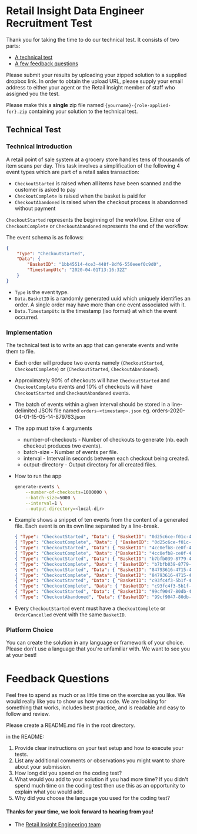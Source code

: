 Retail Insight Data Engineer Recruitment Test
==================================

Thank you for taking the time to do our technical test. It consists of two parts:

* [A technical test](#technical-test)
* [A few feedback questions](#feedback-questions)

Please submit your results by uploading your zipped solution to a supplied dropbox link. In order to obtain the upload URL, please supply your email address to either your agent or the Retail Insight member of staff who assigned you the test.

Please make this a **single** zip file named `{yourname}-{role-applied-for}.zip` containing your solution to the technical test.

## Technical Test

### Technical Introduction
A retail point of sale system at a grocery store handles tens of thousands of item scans per day. This task involves a simplification of the following 4 event types which are part of a retail sales transaction:
- `CheckoutStarted` is raised when all items have been scanned and the customer is asked to pay
- `CheckoutComplete` is raised when the basket is paid for
- `CheckoutAbandoned` is raised when the checkout process is abandonned without payment

`CheckoutStarted` represents the beginning of the workflow. Either one of `CheckoutComplete` or `CheckoutAbandoned` represents the end of the workflow.

The event schema is as follows:

```json
{
    "Type": "CheckoutStarted",
    "Data": {
        "BasketID": "1bb45514-4ce3-448f-8df6-550eeef0c9d0",
        "TimestampUtc": "2020-04-01T13:16:32Z"
    }
}
```

- `Type` is the event type.
- `Data.BasketID` is a randomly generated uuid which uniquely identifies an order. A single order may have more than one event associated with it.
- `Data.TimestampUtc` is the timestamp (iso format) at which the event occurred.

### Implementation
The technical test is to write an app that can generate events and write them to file.

* Each order will produce two events namely (`CheckoutStarted`, `CheckoutComplete`) or (`CheckoutStarted`, `CheckoutAbandoned`).
* Approximately 90% of checkouts will have `CheckoutStarted` and `CheckoutComplete` events and 10% of checkouts will have  `CheckoutStarted` and `CheckoutAbandoned` events.
* The batch of events within a given interval should be stored in a line-delimited JSON file named `orders-<timestamp>.json` eg. orders-2020-04-01-15-05-14-879763.json
* The app must take 4 arguments
    * number-of-checkouts - Number of checkouts to generate (nb. each checkout produces two events).
    * batch-size - Number of events per file.
    * interval - Interval in seconds between each checkout being created.
    * output-directory - Output directory for all created files.
* How to run the app

    ```bash
    generate-events \
        --number-of-checkouts=1000000 \
        --batch-size=5000 \
        --interval=1 \
        --output-directory=<local-dir>
    ```
* Example shows a snippet of ten events from the content of a generated file. Each event is on its own line separated by a line-break.

    ```json
    { "Type": "CheckoutStarted", "Data": { "BasketID": "0d25c6ce-f01c-4f39-8d93-168428c92153", "TimestampUtc": "2020-04-14T19:12:32Z" } }
    { "Type": "CheckoutComplete", "Data": { "BasketID": "0d25c6ce-f01c-4f39-8d93-168428c92153", "TimestampUtc": "2020-04-14T19:12:32Z"} }
    { "Type": "CheckoutStarted", "Data": { "BasketID": "4cc0efb8-ce0f-4b36-afe6-f7a6ad3639c7", "TimestampUtc": "2020-04-14T19:12:33Z" } }
    { "Type": "CheckoutComplete", "Data": {"BasketID": "4cc0efb8-ce0f-4b36-afe6-f7a6ad3639c7", "TimestampUtc": "2020-04-14T19:12:33Z"} }
    { "Type": "CheckoutStarted", "Data": { "BasketID": "b7bfb039-8779-48f5-86fa-808ae277a503", "TimestampUtc": "2020-04-14T19:12:34Z" } }
    { "Type": "CheckoutComplete", "Data": { "BasketID": "b7bfb039-8779-48f5-86fa-808ae277a503", "TimestampUtc": "2020-04-14T19:12:34Z"} }
    { "Type": "CheckoutStarted", "Data": { "BasketID": "84793616-4715-4e58-910b-4298cf24b632", "TimestampUtc": "2020-04-14T19:12:35Z" } }
    { "Type": "CheckoutComplete", "Data": {"BasketID": "84793616-4715-4e58-910b-4298cf24b632", "TimestampUtc": "2020-04-14T19:12:35Z"} }
    { "Type": "CheckoutStarted", "Data": { "BasketID": "c93fc4f3-5b1f-446a-9438-55f1ce0f0a3e", "TimestampUtc": "2020-04-14T19:12:36Z" } }
    { "Type": "CheckoutComplete", "Data": { "BasketID": "c93fc4f3-5b1f-446a-9438-55f1ce0f0a3e", "TimestampUtc": "2020-04-14T19:12:36Z"} }
    { "Type": "CheckoutStarted", "Data": { "BasketID": "99cf9047-80db-4361-869f-cbbd39fef463", "TimestampUtc": "2020-04-14T19:12:37Z" } }
    { "Type": "CheckoutAbandoned", "Data": {"BasketID": "99cf9047-80db-4361-869f-cbbd39fef463", "TimestampUtc": "2020-04-14T19:12:37Z"} }
    ```
* Every `CheckoutStarted` event must have a `CheckoutComplete` or `OrderCancelled` event with the same `BasketID`.

### Platform Choice

You can create the solution in any language or framework of your choice. Please don't use a language that you're unfamiliar with. We want to see you at your best!

# Feedback Questions

Feel free to spend as much or as little time on the exercise as you like. We would really like you to show us how you code. We are looking for something that works, includes best practice, and is readable and easy to follow and review.

Please create a README.md file in the root directory.

in the README:

1. Provide clear instructions on your test setup and how to execute your tests.
1. List any additional comments or observations you might want to share about your submission.
1. How long did you spend on the coding test?
1. What would you add to your solution if you had more time? If you didn't spend much time on the coding test then use this as an opportunity to explain what you would add.
1. Why did you choose the language you used for the coding test?

#### Thanks for your time, we look forward to hearing from you!
- The [Retail Insight Engineering team](https://ri-team.com)